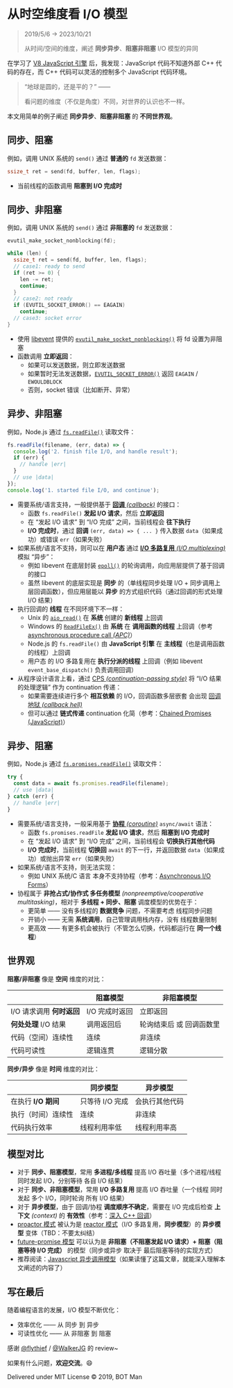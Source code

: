 ﻿# 从时空维度看 I/O 模型

> 2019/5/6 -> 2023/10/21
> 
> 从时间/空间的维度，阐述 **同步异步**、**阻塞非阻塞** I/O 模型的异同

在学习了 [V8 JavaScript 引擎](https://v8.dev/) 后，我发现：JavaScript 代码不知道外部 C++ 代码的存在，而 C++ 代码可以灵活的控制多个 JavaScript 代码环境。

> “地球是圆的，还是平的？” ——
> 
> 看问题的维度（不仅是角度）不同，对世界的认识也不一样。

本文用简单的例子阐述 **同步异步**、**阻塞非阻塞** 的 **不同世界观**。

## 同步、阻塞

例如，调用 UNIX 系统的 `send()` 通过 **普通的** `fd` 发送数据：

``` cpp
ssize_t ret = send(fd, buffer, len, flags);
```

- 当前线程的函数调用 **阻塞到 I/O 完成时**

## 同步、非阻塞

例如，调用 UNIX 系统的 `send()` 通过 **非阻塞的** `fd` 发送数据：

``` cpp
evutil_make_socket_nonblocking(fd);

while (len) {
  ssize_t ret = send(fd, buffer, len, flags);
  // case1: ready to send
  if (ret >= 0) {
    len -= ret;
    continue;
  }
  // case2: not ready
  if (EVUTIL_SOCKET_ERROR() == EAGAIN)
    continue;
  // case3: socket error
}
```

- 使用 [libevent](http://libevent.org/) 提供的 [`evutil_make_socket_nonblocking()`](https://github.com/libevent/libevent/blob/master/include/event2/util.h) 将 fd 设置为非阻塞
- 函数调用 **立即返回**：
  - 如果可以发送数据，则立即发送数据
  - 如果暂时无法发送数据，[`EVUTIL_SOCKET_ERROR()`](https://github.com/libevent/libevent/blob/master/include/event2/util.h) 返回 `EAGAIN` / `EWOULDBLOCK`
  - 否则，socket 错误（比如断开、异常）

## 异步、非阻塞

例如，Node.js 通过 [`fs.readFile()`](https://nodejs.org/api/fs.html#fsreadfilepath-options-callback) 读取文件：

``` javascript
fs.readFile(filename, (err, data) => {
  console.log('2. finish file I/O, and handle result');
  if (err) {
    // handle |err|
  }
  // use |data|
});
console.log('1. started file I/O, and continue');
```

- 需要系统/语言支持，一般提供基于 [**回调** _(callback)_](../2017/Callback-Explained.md) 的接口：
  - 函数 `fs.readFile()` **发起 I/O 请求**，然后 **立即返回**
  - 在 “发起 I/O 请求” 到 “I/O 完成” 之间，当前线程会 **往下执行**
  - **I/O 完成时**，通过 **回调** `(err, data) => { ... }` 传入数据 `data`（如果成功）或错误 `err`（如果失败）
- 如果系统/语言不支持，则可以在 **用户态** 通过 [**I/O 多路复用** _(I/O multiplexing)_](https://en.wikipedia.org/wiki/Multiplexing) 模拟 “异步”：
  - 例如 libevent 在底层封装 [`epoll()`](https://linux.die.net/man/4/epoll) 的轮询调用，向应用层提供了基于回调的接口
  - 虽然 libevent 的底层实现是 **同步** 的（单线程同步处理 I/O + 同步调用上层回调函数），但应用层能以 **异步** 的方式组织代码（通过回调的形式处理 I/O 结果）
- 执行回调的 **线程** 在不同环境下不一样：
  - Unix 的 [`aio_read()`](https://linux.die.net/man/3/aio_read) 在 **系统** 创建的 **新线程** 上回调
  - Windows 的 [`ReadFileEx()`](https://docs.microsoft.com/en-us/windows/win32/api/fileapi/nf-fileapi-readfileex) 由 **系统** 在 **调用函数的线程** 上回调（参考 [asynchronous procedure call _(APC)_](https://learn.microsoft.com/en-us/windows/win32/sync/asynchronous-procedure-calls)）
  - Node.js 的 `fs.readFile()` 由 **JavaScript 引擎** 在 **主线程**（也是调用函数的线程）上回调
  - 用户态 的 I/O 多路复用在 **执行分派的线程** 上回调（例如 libevent `event_base_dispatch()` 负责调用回调）
- 从程序设计语言上看，通过 [CPS _(continuation-passing style)_](https://en.wikipedia.org/wiki/Continuation-passing_style) 将 “I/O 结果的处理逻辑” 作为 continuation 传递：
  - 如果需要连续进行多个 **相互依赖** 的 I/O，回调函数多层嵌套 会出现 [回调地狱 _(callback hell)_](http://callbackhell.com/)
  - 但可以通过 **链式传递** continuation 化简（参考：[Chained Promises (JavaScript)](https://developer.mozilla.org/en-US/docs/Web/JavaScript/Reference/Global_Objects/Promise#Chained_Promises)）

## 异步、阻塞

例如，Node.js 通过 [`fs.promises.readFile()`](https://nodejs.org/api/fs.html#fspromisesreadfilepath-options) 读取文件：

``` javascript
try {
  const data = await fs.promises.readFile(filename);
  // use |data|
} catch (err) {
  // handle |err|
}
```

- 需要系统/语言支持，一般采用基于 [**协程** _(coroutine)_](https://en.wikipedia.org/wiki/Coroutine) `async/await` 语法：
  - 函数 `fs.promises.readFile` **发起 I/O 请求**，然后 **阻塞到 I/O 完成时**
  - 在 “发起 I/O 请求” 到 “I/O 完成” 之间，当前线程会 **切换执行其他代码**
  - **I/O 完成时**，当前线程 **切换回** `await` 的下一行，并返回数据 `data`（如果成功）或抛出异常 `err`（如果失败）
- 如果系统/语言不支持，则无法实现：
  - 例如 UNIX 系统/C 语言 本身不支持协程（参考：[Asynchronous I/O Forms](https://en.wikipedia.org/wiki/Asynchronous_I/O#Forms)）
- 协程属于 **非抢占式/协作式 多任务模型** _(nonpreemptive/cooperative multitasking)_，相对于 **多线程 + 同步、阻塞** 调度模型的优势在于：
  - 更简单 —— 没有多线程的 **数据竞争** 问题，不需要考虑 线程同步问题
  - 开销小 —— 无需 **系统调用**，自己管理调用栈内存，没有 线程数量限制
  - 更高效 —— 有更多机会被执行（不管怎么切换，代码都运行在 **同一个线程**）

## 世界观

**阻塞/非阻塞** 像是 **空间** 维度的对比：

|   | 阻塞模型 | 非阻塞模型 |
|---|---|---|
| I/O 请求调用 **何时返回** | I/O 完成时返回 | 立即返回 |
| **何处处理** I/O 结果 | 调用返回后 | 轮询结束后 或 回调函数里 |
| 代码（空间）连续性 | 连续 | 非连续 |
| 代码可读性 | 逻辑连贯 | 逻辑分散 |

**同步/异步** 像是 **时间** 维度的对比：

|   | 同步模型 | 异步模型 |
|---|---|---|
| 在执行 **I/O 期间** | 只等待 I/O 完成 | 会执行其他代码 |
| 执行（时间）连续性 | 连续 | 非连续 |
| 代码执行效率 | 线程利用率低 | 线程利用率高 |

## 模型对比

- 对于 **同步、阻塞模型**，常用 **多进程/多线程** 提高 I/O 吞吐量（多个进程/线程 同时发起 I/O，分别等待 各自 I/O 结果）
- 对于 **同步、非阻塞模型**，常用 **I/O 多路复用** 提高 I/O 吞吐量（一个线程 同时发起 多个 I/O，同时轮询 所有 I/O 结果）
- 对于 **异步模型**，由于 回调/协程 **调度顺序不确定**，需要在 I/O 完成后检查 **上下文** _(context)_ 的 **有效性**（参考：[深入 C++ 回调](Inside-Cpp-Callback.md#回调是同步还是异步的)）
- [proactor 模式](https://en.wikipedia.org/wiki/Proactor_pattern) 被认为是 [reactor 模式](https://en.wikipedia.org/wiki/Reactor_pattern)（I/O 多路复用，**同步模型**）的 **异步模型** 变体（TBD：不要太纠结）
- [future-promise 模型](https://en.wikipedia.org/wiki/Futures_and_promises) 可以认为是 **非阻塞（不阻塞发起 I/O 请求）+ 阻塞（阻塞等待 I/O 完成）** 的模型（同步或异步 取决于 最后阻塞等待的实现方式）
- 推荐阅读：[Javascript 异步调用模型](2023/JS-Async-Model.md)（如果读懂了这篇文章，就能深入理解本文阐述的内容了）

## 写在最后

随着编程语言的发展，I/O 模型不断优化：

- 效率优化 —— 从 同步 到 异步
- 可读性优化 —— 从 非阻塞 到 阻塞

感谢 [@flythief](https://github.com/thiefuniverse) / [@WalkerJG](https://github.com/WalkerJG) 的 review~

如果有什么问题，**欢迎交流**。😄

Delivered under MIT License &copy; 2019, BOT Man
